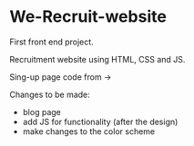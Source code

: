 # We-Recruit-website

First front end project.

Recruitment website using HTML, CSS and JS.

Sing-up page code from -> <!-- Coding By CodingNepal - youtube.com/codingnepal -->

Changes to be made:
- blog page
- add JS for functionality (after the design)
- make changes to the color scheme
